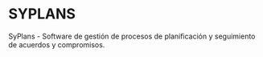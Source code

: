 # SYPLANS
SyPlans - Software de gestión de procesos de planificación y seguimiento de acuerdos y compromisos.
